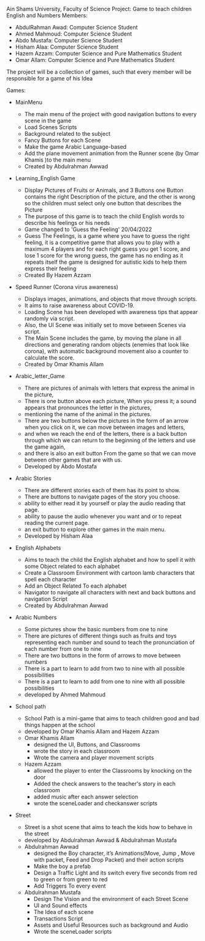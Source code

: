 Ain Shams University, Faculty of Science
Project: Game to teach children English and Numbers
Members:
  - AbdulRahman Awad: Computer Science Student
  - Ahmed Mahmoud: Computer Science Student
  - Abdo Mustafa: Computer Science Student
  - Hisham Alaa: Computer Science Student
  - Hazem Azzam: Computer Science and Pure Mathematics Student
  - Omar Allam: Computer Science and Pure Mathematics Student

The project will be a collection of games, such that every member will be responsible for a game of his Idea

Games:
  - MainMenu
    + The main menu of the project with good    navigation buttons to every scene in the game
    + Load Scenes Scripts 
    + Background related to the subject
    + Fancy Buttons for each Scene
    + Make the game Arabic Language-based
    + Add the plane movement animation from the Runner scene (by Omar Khamis )to the main menu 
    + Created by Abdulrahman Awwad
     
  - Learning_English Game
    + Display Pictures of Fruits or Animals, and 3 Buttons one Button contains the right Description of the picture, and the other is wrong
      so the children must select only one button that describes the Picture
    + The purpose of this game is to teach the child English words to describe his feelings or his needs
    + Game changed to 'Guess the Feeling' 20/04/2022
    + Guess The Feelings, is a game where you have to guess the right feeling, 
      it is a competitive game that allows you to play with a maximum 4 players
      and for each right guess you get 1 score, and lose 1 score for the wrong guess,
      the game has no ending as it repeats itself
      the game is designed for autistic kids to help them express their feeling
    + Created By Hazem Azzam
  
  - Speed Runner (Corona virus awareness)
    + Displays images, animations, and objects that move through scripts.
    + It aims to raise awareness about COVID-19.
    + Loading Scene has been developed with awareness tips that appear randomly via script. 
    + Also, the UI Scene was initially set to move between Scenes via script.
    + The Main Scene includes the game, by moving the plane in all directions and generating random objects (enemies that look like corona), with automatic background movement also a counter to calculate the score.
    + Created by Omar Khamis Allam

  - Arabic_letter_Game
      + There are pictures of animals with letters that express the animal in the picture, 
      + There is one button above each picture, When you press it; a sound appears that pronounces the letter in the pictures, 
      + mentioning the name of the animal in the pictures. 
      + There are two buttons below the pictures in the form of an arrow when you click on it, we can move between images and letters, 
      + and when we reach the end of the letters, there is a back button through which we can return to the beginning of the letters and use the game again, 
      + and there is also an exit button From the game so that we can move between other games that are with us.
      + Developed by Abdo Mostafa


  - Arabic Stories
      + There are different stories each of them has its point to show.
      + There are buttons to navigate pages of the story you choose.
      + ability to either read it by yourself or play the audio reading that page. 
      + ability to pause the audio whenever you want and or to repeat reading the current page.
      + an exit button to explore other games in the main menu.
      + Developed by Hisham Alaa
  
  - English  Alphabets
      + Aims to teach the child the English alphabet and how to spell it with some Object related to each alphabet 
      + Create a Classroom Environment with cartoon lamb characters that spell each character
      + Add an Object Related To each alphabet
      + Navigator to navigate all characters with next and back buttons and navigation Script 
      + Created by Abdulrahman Awwad
  
  - Arabic Numbers
    + Some pictures show the basic numbers from one to nine
    + There are pictures of different things such as fruits and toys representing each number and sound to teach the pronunciation of each number       from one to nine
    + There are two buttons in the form of arrows to move between numbers
    + There is a part to learn to add from two to nine with all possible possibilities
    + There is a part to learn to add from one to nine with all possible possibilities
    + developed by Ahmed Mahmoud
    
  - School path
    + School Path is a mini-game that aims to teach children good and bad things happen at the school
    + developed by Omar Khamis Allam and Hazem Azzam
    + Omar Khamis Allam 
      + designed the UI, Buttons, and Classrooms
      +  wrote the story in each classroom
      +  Wrote the camera and player movement scripts
    + Hazem Azzam 
      + allowed the player to enter the Classrooms by knocking on the door
      + Added the check answers to the teacher's story in each classroom
      + added music after each answer selection
      + wrote the sceneLoader and checkanswer scripts
     
  - Street
    + Street is a shot scene that aims to teach the kids how to behave in the street 
    + developed by Abdulrahman Awwad & Abdulrahman Mustafa
    + Abdulrahman Awwad 
      + designed the Boy character, it’s Animations(Move, Jump , Move with packet, Feed and Drop Packet) and their action scripts
      + Make the boy a prefab
      + Design a Traffic Light and its  switch every five seconds from red to green or from green to red
      + Add Triggers To every event
    + Abdulrahman Mustafa
      + Design The Vision and the environment of each Street Scene
      + UI and Sound effects 
      + The Idea of each scene
      + Transactions Script
      + Assets and Useful Resources such as background and Audio
      + Wrote the sceneLoader scripts
